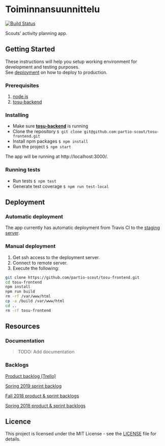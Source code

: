 # Toiminnansuunnittelu

[![Build Status](https://travis-ci.org/partio-scout/tosu-frontend.svg?branch=master)](https://travis-ci.org/partio-scout/tosu-frontend)

Scouts' activity planning app.

## Getting Started

These instructions will help you setup working environment for development and testing purposes.  
See [deployment]() on how to deploy to production.

### Prerequisites

1. [node.js ](https://nodejs.org/en/)
2. [tosu-backend](https://github.com/partio-scout/tosu-backend-node#how-to-use)

### Installing

- Make sure [**tosu-backend**](https://github.com/partio-scout/tosu-backend-node#how-to-use) is running
- Clone the repository `$ git clone git@github.com:partio-scout/tosu-frontend.git`
- Install npm packages `$ npm install`
- Run the project `$ npm start`

The app will be running at http://localhost:3000/.

### Running tests

- Run tests `$ npm test`
- Generate test coverage `$ npm run test-local`

## Deployment

### Automatic deployment

The app currently has automatic deployment from Travis CI to the [staging server](https://suunnittelu.beta.partio-ohjelma.fi/).

### Manual deployment

1. Get ssh access to the deployment server.
2. Connect to remote server.
3. Execute the following:

```bash
git clone https://github.com/partio-scout/tosu-frontend.git
cd tosu-frontend
npm install
npm run build
rm -rf /var/www/html
cp -a /build /var/www/html
cd ..
rm -rf tosu-frontend
```

## Resources

### Documentation

> TODO: Add documentation

### Backlogs

[Product backlog (Trello)](https://trello.com/b/87G4Y96t/tosu-app)

[Spring 2019 sprint backlog](https://docs.google.com/spreadsheets/d/1JXfi_ZUgXKkfvnegcy7C4KUzVWvdBlr7t2WN6icuReA/edit#gid=881218288)

[Fall 2018 product & sprint backlogs](https://docs.google.com/spreadsheets/d/1s8WgWyk6s9hXbjHSsdBv8X7MHLPGrLpprMkqOl15yBo/)

[Spring 2018 product & sprint backlogs](https://docs.google.com/spreadsheets/d/1cA-ldx-M_ppxSicxjL06BmAjhoNi5I55M5BugoUBD98/edit?usp=drivesdk)

## Licence

This project is licensed under the MIT License - see the [LICENSE](./LICENCE) file for details.
